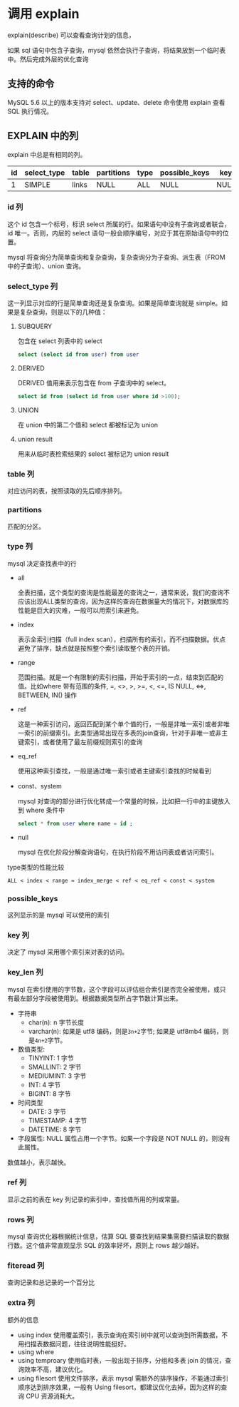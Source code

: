 # 调用 explain

explain(describe) 可以查看查询计划的信息，

如果 sql 语句中包含子查询，mysql 依然会执行子查询，将结果放到一个临时表中。然后完成外层的优化查询

## 支持的命令

MySQL 5.6 以上的版本支持对 select、update、delete 命令使用 explain 查看 SQL 执行情况。

## EXPLAIN 中的列

explain 中总是有相同的列。

| id  | select_type | table | partitions | type | possible_keys | key  | key_len | ref  | rows | filtered | Extra |
| --- | ----------- | ----- | ---------- | ---- | ------------- | ---- | ------- | ---- | ---- | -------- | ----- |
| 1   | SIMPLE      | links | NULL       | ALL  | NULL          | NULL | NULL    | NULL | 10   | 100.00   | NULL  |

### id 列

这个 id 包含一个标号，标识 select 所属的行。如果语句中没有子查询或者联合，id 唯一。否则，内层的 select 语句一般会顺序编号，对应于其在原始语句中的位置。

mysql 将查询分为简单查询和复杂查询，复杂查询分为子查询、派生表（FROM 中的子查询）、union 查询。

### select_type 列

这一列显示对应的行是简单查询还是复杂查询。如果是简单查询就是 simple。如果是复杂查询，则是以下的几种值：

1. SUBQUERY

   包含在 select 列表中的 select

   ```sql
   select (select id from user) from user
   ```

1. DERIVED

   DERIVED 值用来表示包含在 from 子查询中的 select。

   ```sql
   select id from (select id from user where id >100);
   ```

1. UNION

   在 union 中的第二个值和 select 都被标记为 union

1. union result

   用来从临时表检索结果的 select 被标记为 union result

### table 列

对应访问的表，按照读取的先后顺序排列。

### partitions

匹配的分区。

### type 列

mysql 决定查找表中的行

- all

  全表扫描，这个类型的查询是性能最差的查询之一，通常来说，我们的查询不应该出现ALL类型的查询，因为这样的查询在数据量大的情况下，对数据库的性能是巨大的灾难，一般可以用索引来避免。

- index

  表示全索引扫描（full index scan），扫描所有的索引，而不扫描数据。优点避免了排序，缺点就是按照整个索引读取整个表的开销。

- range

  范围扫描。就是一个有限制的索引扫描，开始于索引的一点，结束到匹配的值。比如where 带有范围的条件, =, <>, >, >=, <, <=, IS NULL, <=>, BETWEEN, IN() 操作

- ref

  这是一种索引访问，返回匹配到某个单个值的行，一般是非唯一索引或者非唯一索引的前缀索引。此类型通常出现在多表的join查询，针对于非唯一或非主键索引，或者使用了最左前缀规则索引的查询

- eq_ref

  使用这种索引查找，一般是通过唯一索引或者主键索引查找的时候看到

- const、system

  mysql 对查询的部分进行优化转成一个常量的时候，比如把一行中的主键放入到 where 条件中

  ```sql
  select * from user where name = id ;
  ```

- null

  mysql 在优化阶段分解查询语句，在执行阶段不用访问表或者访问索引。

type类型的性能比较

`ALL < index < range ≈ index_merge < ref < eq_ref < const < system`

### possible_keys

这列显示的是 mysql 可以使用的索引

### key 列

决定了 mysql 采用哪个索引来对表的访问。

### key_len 列

mysql 在索引使用的字节数，这个字段可以评估组合索引是否完全被使用，或只有最左部分字段被使用到。根据数据类型所占字节数计算出来。

- 字符串
  - char(n): n 字节长度
  - varchar(n): 如果是 utf8 编码，则是`3n+2`字节; 如果是 utf8mb4 编码，则是`4n+2`字节。
- 数值类型:
  - TINYINT: 1 字节
  - SMALLINT: 2 字节
  - MEDIUMINT: 3 字节
  - INT: 4 字节
  - BIGINT: 8 字节
- 时间类型
  - DATE: 3 字节
  - TIMESTAMP: 4 字节
  - DATETIME: 8 字节
- 字段属性: NULL 属性占用一个字节。如果一个字段是 NOT NULL 的，则没有此属性。

数值越小，表示越快。

### ref 列

显示之前的表在 key 列记录的索引中，查找值所用的列或常量。

### rows 列

mysql 查询优化器根据统计信息，估算 SQL 要查找到结果集需要扫描读取的数据行数。这个值非常直观显示 SQL 的效率好坏，原则上 rows 越少越好。

### fiteread 列

查询记录和总记录的一个百分比

### extra 列

额外的信息

- using index 使用覆盖索引，表示查询在索引树中就可以查询到所需数据，不用扫描表数据问题，往往说明性能挺好。
- using where
- using temproary 使用临时表，一般出现于排序，分组和多表 join 的情况，查询效率不高，建议优化。
- using filesort 使用文件排序，表示 mysql 需额外的排序操作，不能通过索引顺序达到排序效果，一般有 Using filesort，都建议优化去掉，因为这样的查询 CPU 资源消耗大。
